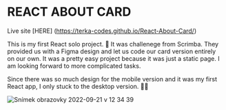 # REACT ABOUT CARD

Live site [HERE] (https://terka-codes.github.io/React-About-Card/)


This is my first React solo project. 🥳 
It was challenege from Scrimba. They provided us with a Figma design and let us code our card version entirely on our own. It was a pretty easy project because it was just a static page. I am looking forward to more complicated tasks. 

Since there was so much design for the mobile version and it was my first React app, I only stuck to the desktop version. 🤷‍♀️

![Snímek obrazovky 2022-09-21 v 12 34 39](https://user-images.githubusercontent.com/107133029/191482879-073a84ce-e1db-4ff2-8dc5-a1528ec6ddb8.png)
